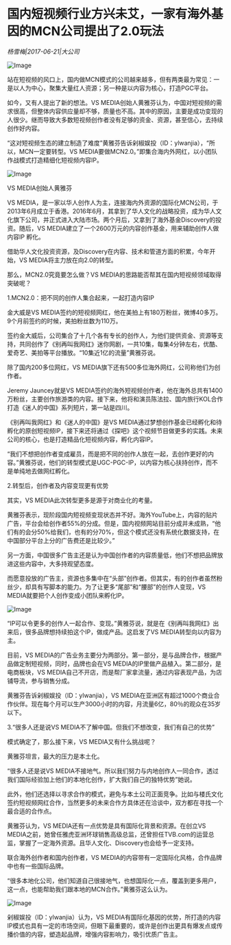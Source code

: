 # 国内短视频行业方兴未艾，一家有海外基因的MCN公司提出了2.0玩法

*杨雪梅|2017-06-21|大公司*

![Image](http://static.ylzbl.com/uploads/ueditor/php/upload/image/20170621/1498023297669979.jpeg)

站在短视频的风口上，国内做MCN模式的公司越来越多，但有两类最为常见：一是以人为中心，聚集大量红人资源；另一种是以内容为核心，打造PGC平台。

如今，又有人提出了新的想法。VS MEDIA创始人黄雅芬认为，中国对短视频的需求很高，但整体内容供应量却不够，质量也不高。其中的原因，主要是成功变现的人很少。继而导致大多数短视频创作者没有足够的资金、资源，甚至信心，去持续创作好内容。

“这对短视频生态的建立制造了难度”黄雅芬告诉剁椒娱投（ID：ylwanjia），“所以，MCN一定要转型。VS MEDIA要做MCN2.0。”即集合海内外网红，以小团队作战模式打造精细化短视频内容IP。

![Image](http://p3.pstatp.com/large/2a36000119afd65b194e)

VS MEDIA创始人黄雅芬

VS MEDIA，是一家以华人创作人为主，连接海内外资源的国际化MCN公司，于2013年6月成立于香港。2016年6月，其拿到了华人文化的战略投资，成为华人文化旗下公司，并正式进入大陆市场。两个月后，又拿到了海外基金Discovery的投资。随后，VS MEDIA建立了一个2600万元的内容创作基金，用来辅助创作人做内容IP 孵化。

借助华人文化投资资源，及Discovery在内容、技术和管道方面的积累，今年开始，VS MEDIA将主力放在向2.0的转型。

那么，MCN2.0究竟要怎么做？VS MEDIA的思路能否帮其在国内短视频领域取得突破呢？

1.MCN2.0：把不同的创作人集合起来，一起打造内容IP

金大威是VS MEDIA签约的短视频网红，他在美拍上有180万粉丝，微博40多万。9个月前签约的时候，美拍粉丝数为110万。

签约金大威后，公司集合了十几个各有专长的创作人，为他们提供资金、资源等支持，共同创作了《别再叫我网红》迷你网剧，一共10集，每集4分钟左右，优酷、爱奇艺、美拍等平台播放。“10集近1亿的流量”黄雅芬说。

除了国内200多位网红，VS MEDIA旗下还有500多位海外网红，公司称他们为创作者。

Jeremy Jauncey就是VS MEDIA签约的海外短视频创作者，他在海外总共有1400万粉丝，主要创作旅游类的内容。接下来，他将和演员陈法拉、国内旅行KOL合作打造《迷人的中国》系列短片，第一站是四川。

《别再叫我网红》和《迷人的中国》是VS MEDIA通过梦想创作基金已经孵化和待孵化的原创短视频IP，接下来还将通过《探吧》这个视频节目做更多的实践。未来公司的核心，也是打造精品化短视频内容，孵化内容IP。

“我们不想把创作者变成雇员，而是把不同的创作人放在一起，去创作更好的内容。”黄雅芬说，他们的转型模式是UGC-PGC-IP，以内容为核心扶持创作，而不是单纯地去做网红孵化。

2.转型后，创作者及内容变现更有优势

其实，VS MEDIA此次转型更多是源于对商业化的考量。

黄雅芬表示，现阶段国内短视频变现状态并不好。海外YouTube上，内容的贴片广告，平台会给创作者55%的分成。但是，国内视频网站目前分成并未成熟，“他们有的会分50%给我们，也有的分70%，但这个模式还没有系统化数据支持，在中国部分平台上分的广告费还是比较少。”

另一方面，中国很多广告主还是认为中国创作者的内容质量低，他们不想把品牌放进这些内容中，大多持观望态度。

而愿意投放的广告主，资源也多集中在“头部”创作者。但其实，有的创作者虽然粉丝少，却具有写脚本的能力。为了让更多“尾部”和“腰部”的创作人变现，VS MEDIA就要把个人创作变成小团队来孵化IP。

![Image](http://p3.pstatp.com/large/28920003f754511cf1b7)

“IP可以令更多的创作人一起合作、变现。”黄雅芬说，就是在《别再叫我网红》出来后，很多品牌想持续拍这个IP，做成产品。这启发了VS MEDIA转型向以内容为主。

目前，VS MEDIA的广告业务主要分为两部分。第一部分，是与品牌合作，根据产品做定制短视频，同时，品牌也会在VS MEDIA的IP里做产品植入。第二部分，是电商板块，VS MEDIA自己不开店，而是帮厂家拿流量，通过内容表现产品，为店铺导流，参与销售分成。

黄雅芬告诉剁椒娱投（ID：ylwanjia），VS MEDIA在亚洲区有超过1000个商业合作伙伴。现在每个月可以生产3000小时的内容，月流量6亿，80％的观众在35岁以下。

3.“很多人还是说VS MEDIA不了解中国。但我们不想改变，我们有自己的优势”

模式确定了，那么接下来，VS MEDIA又有什么挑战呢？

黄雅芬坦言，最大的压力是本土化。

“很多人还是说VS MEDIA不接地气。所以我们努力与内地创作人一同合作，透过我们国际经验加上他们的本地化创作，扩大我们自己的独特优势”她说。

此外，他们还选择以寻求合作的模式，避免与本土公司正面竞争。比如与楼氏文化签约短视频网红合作，当然更多的未来合作方具体还在洽谈中，双方都在寻找一个最合适的合作点。

黄雅芬认为，VS MEDIA还有一点优势是具有国际化背景和资源。在创立VS MEDIA之前，她曾任雅虎亚洲环球销售高级总监，还曾担任TVB.com的运营总监，掌握了一定海外资源。且华人文化、Discovery也会给予一定支持。

联合海外创作者和国内创作者，VS MEDIA的内容带有一定国际化风格，合作品牌中也有一些国际品牌。

“很多本地化公司，他们知道自己很接地气，也想国际化一点，覆盖到更多用户，这一点，也能帮助我们跟本地的MCN合作。”黄雅芬这么认为。

![Image](http://p1.pstatp.com/large/28990002600b99749a3c)

剁椒娱投（ID：ylwanjia）认为，VS MEDIA有国际化基因的优势，所打造的内容IP模式也具有一定的市场空间，但眼下最重要的，或许是创作出更具有爆发点或传播价值的内容，塑造起品牌，增强内容影响力，吸引优质广告主。

